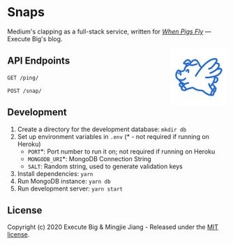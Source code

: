 # Snaps

Medium's clapping as a full-stack service, written for [_When Pigs Fly_](https://executebig.org/blog) — Execute Big's blog. 

<img src="assets/img/executebig-logo.png" width="130" alt="Execute Pig" align="right">

## API Endpoints

```http
GET /ping/
```


```http
POST /snap/
```

## Development

1. Create a directory for the development database: `mkdir db`
1. Set up environment variables in `.env` (* - not required if running on Heroku)
    * `PORT`*: Port number to run it on; not required if running on Heroku
    * `MONGODB_URI`*: MongoDB Connection String
    * `SALT`: Random string, used to generate validation keys
1. Install dependencies: `yarn`
1. Run MongoDB instance: `yarn db`
1. Run development server: `yarn start`

## License

Copyright (c) 2020 Execute Big & Mingjie Jiang - Released under the [MIT license](LICENSE).